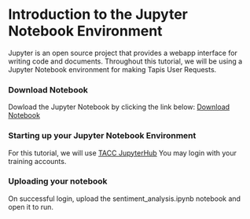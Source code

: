 Introduction to the Jupyter Notebook Environment
===================================================


Jupyter is an open source project that provides a webapp interface for writing code and documents. Throughout this tutorial, we will be using a Jupyter Notebook environment for making Tapis User Requests. 

### Download Notebook

Dowload the Jupyter Notebook by clicking the link below:
[Download Notebook](sentiment_analysis.ipynb)

### Starting up your Jupyter Notebook Environment

For this tutorial, we will use [TACC JupyterHub](https://tacc-dev.io.jupyter.tacc.cloud) 
You may login with your training accounts.


### Uploading your notebook

On successful login, upload the sentiment_analysis.ipynb notebook and open it to run. 



